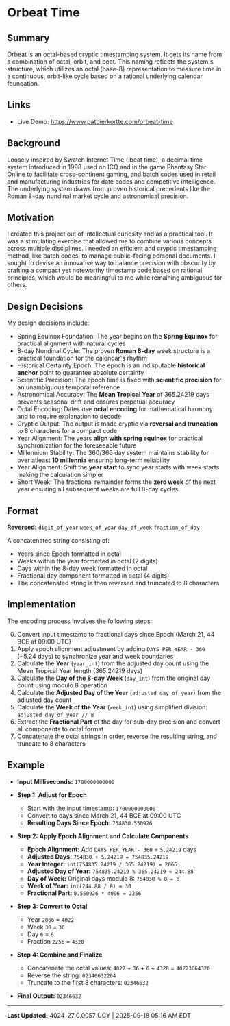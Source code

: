 # Orbeat Time

## Summary

Orbeat is an octal-based cryptic timestamping system. It gets its name from a combination of octal, orbit, and beat. This naming reflects the system's structure, which utilizes an octal (base-8) representation to measure time in a continuous, orbit-like cycle based on a rational underlying calendar foundation.

## Links
- Live Demo: https://www.patbierkortte.com/orbeat-time

## Background

Loosely inspired by Swatch Internet Time (.beat time), a decimal time system introduced in 1998 used on ICQ and in the game Phantasy Star Online to facilitate cross-continent gaming, and batch codes used in retail and manufacturing industries for date codes and competitive intelligence. The underlying system draws from proven historical precedents like the Roman 8-day nundinal market cycle and astronomical precision.

## Motivation

I created this project out of intellectual curiosity and as a practical tool. It was a stimulating exercise that allowed me to combine various concepts across multiple disciplines. I needed an efficient and cryptic timestamping method, like batch codes, to manage public-facing personal documents. I sought to devise an innovative way to balance precision with obscurity by crafting a compact yet noteworthy timestamp code based on rational principles, which would be meaningful to me while remaining ambiguous for others.

## Design Decisions

My design decisions include:

-   Spring Equinox Foundation: The year begins on the **Spring Equinox** for practical alignment with natural cycles
-   8-day Nundinal Cycle: The proven **Roman 8-day** week structure is a practical foundation for the calendar's rhythm
-   Historical Certainty Epoch: The epoch is an indisputable **historical anchor** point to guarantee absolute certainty
-   Scientific Precision: The epoch time is fixed with **scientific precision** for an unambiguous temporal reference
-   Astronomical Accuracy: The **Mean Tropical Year** of 365.24219 days prevents seasonal drift and ensures perpetual accuracy
-   Octal Encoding: Dates use **octal encoding** for mathematical harmony and to require explanation to decode
-   Cryptic Output: The output is made cryptic via **reversal and truncation** to 8 characters for a compact code
-   Year Alignment: The years **align with spring equinox** for practical synchronization for the foreseeable future
-   Millennium Stability: The 360/366 day system maintains stability for over atleast **10 millennia** ensuring long-term reliability
-   Year Alignment: Shift the **year start** to sync year starts with week starts making the calculation simpler
-   Short Week: The fractional remainder forms the **zero week** of the next year ensuring all subsequent weeks are full 8-day cycles

## Format

**Reversed:** `digit_of_year` `week_of_year` `day_of_week` `fraction_of_day`

A concatenated string consisting of:
- Years since Epoch formatted in octal
- Weeks within the year formatted in octal (2 digits)
- Days within the 8-day week formatted in octal
- Fractional day component formatted in octal (4 digits)
- The concatenated string is then reversed and truncated to 8 characters

## Implementation

The encoding process involves the following steps:

0. Convert input timestamp to fractional days since Epoch (March 21, 44 BCE at 09:00 UTC)
1. Apply epoch alignment adjustment by adding `DAYS_PER_YEAR - 360` (~5.24 days) to synchronize year and week boundaries
2. Calculate the **Year** (`year_int`) from the adjusted day count using the Mean Tropical Year length (365.24219 days)
3. Calculate the **Day of the 8-day Week** (`day_int`) from the original day count using modulo 8 operation
4. Calculate the **Adjusted Day of the Year** (`adjusted_day_of_year`) from the adjusted day count
5. Calculate the **Week of the Year** (`week_int`) using simplified division: `adjusted_day_of_year // 8`
6. Extract the **Fractional Part** of the day for sub-day precision and convert all components to octal format
7. Concatenate the octal strings in order, reverse the resulting string, and truncate to 8 characters

## Example

- **Input Milliseconds:** `1700000000000`

- **Step 1: Adjust for Epoch**
  - Start with the input timestamp: `1700000000000`
  - Convert to days since March 21, 44 BCE at 09:00 UTC
  - **Resulting Days Since Epoch:** `754830.550926`

- **Step 2: Apply Epoch Alignment and Calculate Components**
  - **Epoch Alignment:** Add `DAYS_PER_YEAR - 360` = `5.24219` days
  - **Adjusted Days:** `754830 + 5.24219 = 754835.24219`
  - **Year Integer:** `int(754835.24219 / 365.24219) = 2066`
  - **Adjusted Day of Year:** `754835.24219 % 365.24219 = 244.88`
  - **Day of Week:** Original days modulo 8: `754830 % 8 = 6`
  - **Week of Year:** `int(244.88 / 8) = 30`
  - **Fractional Part:** `0.550926 * 4096 = 2256`

- **Step 3: Convert to Octal**
  - Year `2066` = `4022`
  - Week `30` = `36`
  - Day `6` = `6`
  - Fraction `2256` = `4320`

- **Step 4: Combine and Finalize**
  - Concatenate the octal values: `4022` + `36` + `6` + `4320` = `40223664320`
  - Reverse the string: `02346632204`
  - Truncate to the first 8 characters: `02346632`

- **Final Output:** `02346632`

---

<!-- LAST_UPDATED_START -->
**Last Updated:** 4024_27_0.0057 UCY | 2025-09-18 05:16 AM EDT
<!-- LAST_UPDATED_END -->
